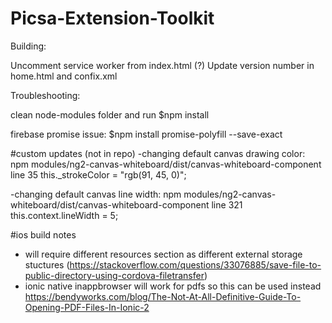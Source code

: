 # Picsa-Extension-Toolkit


Building:

Uncomment service worker from index.html (?)
Update version number in home.html and confix.xml



Troubleshooting:

clean node-modules folder and run 
$npm install 

firebase promise issue:
$npm install promise-polyfill --save-exact


#custom updates (not in repo)
-changing default canvas drawing color:
npm modules/ng2-canvas-whiteboard/dist/canvas-whiteboard-component
line 35
this._strokeColor = "rgb(91, 45, 0)";

-changing default canvas line width:
npm modules/ng2-canvas-whiteboard/dist/canvas-whiteboard-component
line 321
this.context.lineWidth = 5;

#ios build notes
- will require different resources section as different external storage stuctures
(https://stackoverflow.com/questions/33076885/save-file-to-public-directory-using-cordova-filetransfer)
- ionic native inappbrowser will work for pdfs so this can be used instead
https://bendyworks.com/blog/The-Not-At-All-Definitive-Guide-To-Opening-PDF-Files-In-Ionic-2